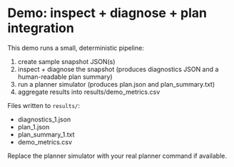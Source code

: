 # Demo: inspect + diagnose + plan integration

This demo runs a small, deterministic pipeline:
1. create sample snapshot JSON(s)
2. inspect + diagnose the snapshot (produces diagnostics JSON and a human-readable plan summary)
3. run a planner simulator (produces plan.json and plan_summary.txt)
4. aggregate results into results/demo_metrics.csv

Files written to `results/`:
- diagnostics_1.json
- plan_1.json
- plan_summary_1.txt
- demo_metrics.csv

Replace the planner simulator with your real planner command if available.
